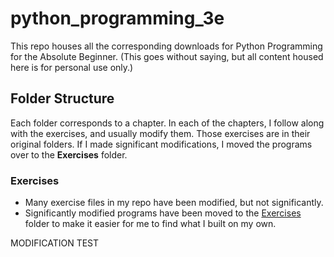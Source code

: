 # python_programming_3e
This repo houses all the corresponding downloads for Python Programming for the Absolute Beginner. (This goes without saying, but all content housed here is for personal use only.)

## Folder Structure
Each folder corresponds to a chapter. In each of the chapters, I follow along with the exercises, and usually modify them. Those exercises are in their original folders. If I made significant modifications, I moved the programs over to the **Exercises** folder.

### Exercises

- Many exercise files in my repo have been modified, but not significantly.
- Significantly modified programs have been moved to the [Exercises](https://github.com/powershellfish/python_programming_3e/tree/master/Exercises) folder to make it easier for me to find what I built on my own.

MODIFICATION TEST